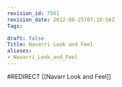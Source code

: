 ```yaml
---
revision_id: 7561
revision_date: 2012-08-25T07:10:56Z
Tags:

draft: false
Title: Navarri Look and Feel
aliases:
- Navarri_Look_and_Feel
---
```

#REDIRECT [[Navarr Look and Feel]]